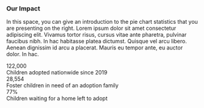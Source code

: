 <div class="grid-container campaign-impact">
  <div class="grid-row grid-gap-lg">
    <div class="tablet:grid-col-5">
        <h3>Our Impact</h3>
        <p>In this space, you can give an introduction to the pie chart statistics that you are presenting on the right. Lorem ipsum dolor sit amet consectetur adipiscing elit. Vivamus tortor risus, cursus vitae ante pharetra, pulvinar faucibus nibh. In hac habitasse platea dictumst. Quisque vel arcu libero. Aenean dignissim id arcu a placerat. Mauris eu tempor ante, eu auctor dolor. In hac. </p>
    </div>
    <div class="tablet:grid-col-5">
      <div class="grid-row grid-gap-lg">
        <div class="impact-number grid-col-6">122,000</div>
        <div class="grid-col-6">Children adopted nationwide since 2019</div>
      </div>
      <div class="grid-row grid-gap-lg">
        <div class="impact-number grid-col-6">28,554</div>
        <div class="grid-col-6">Foster children in need of an adoption family</div>
      </div>
      <div class="grid-row grid-gap-lg">
        <div class="impact-number grid-col-6">77%</div>
        <div class="grid-col-6">Children waiting for a home left to adopt</div>
      </div>
    </div>
  </div>
</div>